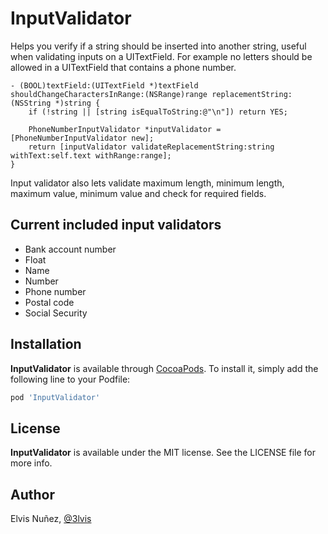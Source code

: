 # InputValidator

Helps you verify if a string should be inserted into another string, useful when validating inputs on a UITextField. For example no letters should be allowed in a UITextField that contains a phone number.

```objc
- (BOOL)textField:(UITextField *)textField shouldChangeCharactersInRange:(NSRange)range replacementString:(NSString *)string {
    if (!string || [string isEqualToString:@"\n"]) return YES;

    PhoneNumberInputValidator *inputValidator = [PhoneNumberInputValidator new];
    return [inputValidator validateReplacementString:string withText:self.text withRange:range];
}
```

Input validator also lets validate maximum length, minimum length, maximum value, minimum value and check for required fields.

## Current included input validators

- Bank account number
- Float
- Name
- Number
- Phone number
- Postal code
- Social Security

## Installation

**InputValidator** is available through [CocoaPods](http://cocoapods.org). To install
it, simply add the following line to your Podfile:

```ruby
pod 'InputValidator'
```

## License

**InputValidator** is available under the MIT license. See the LICENSE file for more info.

## Author

Elvis Nuñez, [@3lvis](https://twitter.com/3lvis)
